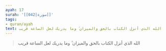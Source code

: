 ```yaml
---
ayah: 17
surah: '[[042|سورة]]'
tags:
- quran/ayah
text: الله الذي أنزل الكتاب بالحق والميزان ۗ وما يدريك لعل الساعة قريب
---
```

> الله الذي أنزل الكتاب بالحق والميزان ۗ وما يدريك لعل الساعة قريب
